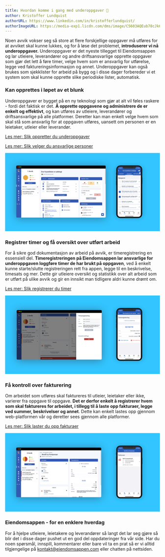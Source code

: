 ```yaml
---
title: Hvordan komme i gang med underoppgaver 🚀
author: Kristoffer Lundquist
authorURL: https://www.linkedin.com/in/kristofferlundquist/
authorImageURL: https://media-exp1.licdn.com/dms/image/C5603AQEub78cJk6jBw/profile-displayphoto-shrink_200_200/0?e=1593043200&v=beta&t=r0_4I3uzMr2q3DWLa_5JqXJxW78OyLbFMzUpnfQolMA
---
```



Noen avvik vokser seg så store at flere forskjellige oppgaver må utføres for at avviket skal kunne lukkes, og for å løse det problemet, **introduserer vi nå underoppgaver.** Underoppgaver er det nyeste tillegget til Eiendomsappen og lar utleiere, leverandører og andre driftsansvarlige opprette oppgaver som gjør det lett å føre timer, velge hvem som er ansvarlig for utførelse, legge ved faktureringsinformasjon og annet. Underoppgaver kan også brukes som sjekklister for arbeid på bygg og i disse dager forbereder vi et system som skal kunne opprette slike periodiske lister, automatisk.

<!--truncate-->


### Kan opprettes i løpet av et blunk
Underoppgaver er bygget på en ny teknologi som gjør at alt vil føles raskere - fordi det faktisk er det. **Å opprette oppgavene og administrere de er enkelt og effektivt**, og kan utføres av utleiere, leverandører og driftsansvarlige på alle platformer. Deretter kan man enkelt velge hvem som skal stå som ansvarlig for at oppgaven utføres, uansett om personen er en leietaker, utleier eller leverandør.

[Les mer: Slik oppretter du underoppgaver](../../../../docs/landlord_subtasks#opprette-en-underoppgave)

[Les mer: Slik velger du ansvarlige personer](../../../../docs/landlord_subtasks#velge-ansvarlige-personer)

![Underoppgaver](assets/Underoppgaver.png)



### Registrer timer og få oversikt over utført arbeid

For å sikre god dokumentasjon av arbeid på avvik, er timeregistrering en essensiell del. **Timeregistreringen på Eiendomsappen lar ansvarlige for underoppgaven loggføre timer de har brukt på oppgaven**, ved å enkelt kunne starte/slutte registreringen rett fra appen, legge til en beskrivelse, timesats og mer. Dette gir utleiere oversikt og statistikk over alt arbeid som er utført på ulike avvik og gir en innsikt man tidligere aldri kunne drømt om.

[Les mer: Slik registrerer du timer](../../../../docs/landlord_subtasks#timeregistrering)

![Timeregistrering](assets/Timeregistrering.png)



### Få kontroll over fakturering

Om arbeidet som utføres skal faktureres til utleier, leietaker eller ikke, varierer fra oppgave til oppgave. **Det er derfor enkelt å registrerer hvem som skal faktureres for arbeidet, i tillegg til å laste opp fakturaer, legge ved summer, beskrivelser og annet**. Dette kan enkelt lastes opp gjennom web-platformen vår og deretter sees gjennom alle platformer.

[Les mer: Slik laster du opp fakturaer](../../../../docs/landlord_subtasks#laste-opp-fakturaer)

![Fakturaer](assets/Faktura.png)



### Eiendomsappen - for en enklere hverdag

For å hjelpe utleiere, leietakere og leverandører så langt det lar seg gjøre så blir det i disse dager pushet ut en god del oppdateringer fra vår side. Har du noen spørsmål, innspill, kommentarer eller bare vil ta en prat så er vi alltid tilgjengelige på [kontakt@eiendomsappen.com](mailto:kontakt@eiendomsappen.com) eller chatten på nettsiden.